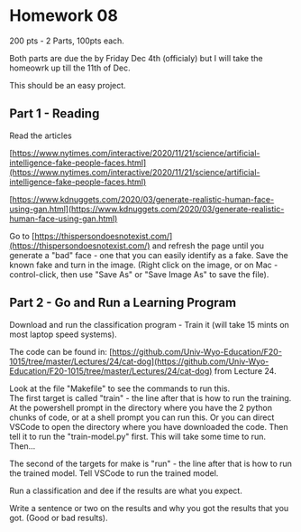 
# Homework  08

200 pts - 2 Parts, 100pts each.


Both parts are due the by Friday Dec 4th (officialy) but I will take the homeowrk up till the 11th of Dec.


This should be an easy project.

## Part 1 - Reading

Read the articles 

[https://www.nytimes.com/interactive/2020/11/21/science/artificial-intelligence-fake-people-faces.html](https://www.nytimes.com/interactive/2020/11/21/science/artificial-intelligence-fake-people-faces.html)

[https://www.kdnuggets.com/2020/03/generate-realistic-human-face-using-gan.html](https://www.kdnuggets.com/2020/03/generate-realistic-human-face-using-gan.html)


Go to 
[https://thispersondoesnotexist.com/](https://thispersondoesnotexist.com/)
and refresh the page until you generate a "bad" face - one that you can easily identify 
as a fake.  Save the known fake and turn in the image.  (Right click on the image, or on Mac - control-click, then use "Save As" or "Save Image As" to
save the file).




## Part 2 - Go and Run a Learning Program

Download and run the classification program - Train it (will take 15 mints on most laptop speed systems).

The code can be found in:
[https://github.com/Univ-Wyo-Education/F20-1015/tree/master/Lectures/24/cat-dog](https://github.com/Univ-Wyo-Education/F20-1015/tree/master/Lectures/24/cat-dog)
from Lecture 24.

Look at the file "Makefile" to see the commands to run this.  
The first target is called "train" - the line after that is how to run the training.
At the powershell prompt in the directory where you have the 2 python chunks of code, or at a shell prompt you can run this.
Or you can direct VSCode to open the directory where you have downloaded the code.  Then tell it to run the "train-model.py" first.
This will take some time to run.  Then...

The second of the targets for make is "run" - the line after that is how to run the trained model.
Tell VSCode to run the trained model.

Run a classification and dee if the results are what you expect.

Write a sentence or two on the results and why you got the results that you got. (Good or bad results).




                      
